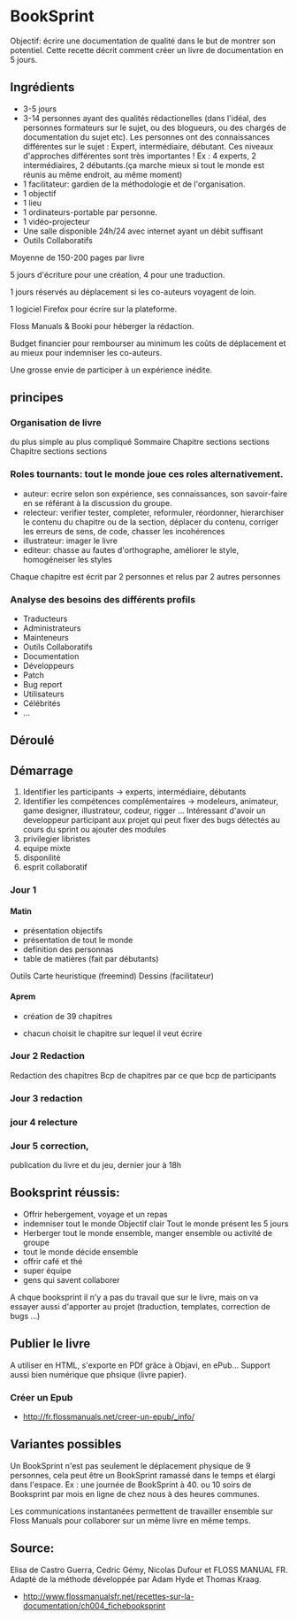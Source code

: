 # BookSprint 


Objectif: écrire une documentation de qualité dans le but de montrer son potentiel. Cette recette décrit comment créer un livre de documentation en 5 jours. 


## Ingrédients

* 3-5 jours
* 3-14 personnes ayant des qualités rédactionelles (dans l'idéal, des personnes formateurs sur le sujet, ou des blogueurs, ou des chargés de documentation du sujet etc). Les personnes ont des connaissances différentes sur le sujet : Expert, intermédiaire, débutant. Ces niveaux d'approches différentes sont très importantes ! Ex : 4 experts, 2 intermédiaires, 2 débutants.(ça marche mieux si tout le monde est réunis au même endroit, au même moment)
* 1 facilitateur: gardien de la méthodologie et de l'organisation.
* 1 objectif
* 1 lieu
* 1 ordinateurs-portable par personne.
* 1 vidéo-projecteur
* Une salle disponible 24h/24 avec internet ayant un débit suffisant
* Outils Collaboratifs

Moyenne de 150-200 pages par livre






5 jours d'écriture pour une création, 4 pour une traduction.

1 jours réservés au déplacement si les co-auteurs voyagent de loin.

1 logiciel Firefox pour écrire sur la plateforme.

Floss Manuals & Booki pour héberger la rédaction.

Budget financier pour rembourser au minimum les coûts de déplacement et au mieux pour indemniser les co-auteurs.

Une grosse envie de participer à un expérience inédite.

## principes

### Organisation de livre
du plus simple au plus compliqué
Sommaire
Chapitre 
sections
sections
Chapitre 
sections
sections

### Roles tournants: tout le monde joue ces roles alternativement.
* auteur: ecrire selon son expérience, ses connaissances, son savoir-faire en se référant à la discussion du groupe.
* relecteur: verifier tester, completer, reformuler, réordonner, hierarchiser le contenu du chapitre ou de la section, déplacer du contenu, corriger les erreurs de sens, de code, chasser les incohérences
* illustrateur: imager le livre
* editeur: chasse au fautes d'orthographe, améliorer le style, homogéneiser les styles

Chaque chapitre est écrit par 2 personnes et relus par 2 autres personnes

### Analyse des besoins des différents profils
* Traducteurs
* Administrateurs
* Mainteneurs
* Outils Collaboratifs
* Documentation
* Développeurs
* Patch
* Bug report
* Utilisateurs 
* Célébrités
* ...

## Déroulé

## Démarrage

1. Identifier les participants
-> experts, intermédiaire, débutants
2. Identifier les compétences complémentaires
-> modeleurs, animateur,  game designer, illustrateur, codeur, rigger … Intéressant d'avoir un developpeur participant aux projet qui peut fixer des bugs détectés au cours du sprint ou ajouter des modules
3. privilegier libristes
4. equipe mixte
5. disponilité
6. esprit collaboratif

### Jour 1
#### Matin
* présentation objectifs
* présentation de tout le monde
* definition des personnas
* table de matières (fait par débutants)

Outils Carte heuristique (freemind)
Dessins (facilitateur)

#### Aprem
* création de 39 chapitres
- chacun choisit le chapitre sur lequel il veut écrire

### Jour 2 Redaction

Redaction des chapitres
Bcp de chapitres par ce que bcp de participants

### Jour 3 redaction
### jour 4 relecture
### Jour 5 correction, 
publication du livre et du jeu, dernier jour à 18h


## Booksprint réussis:

* Offrir hebergement, voyage et un repas
* indemniser tout le monde
Objectif clair
Tout le monde présent les 5 jours
* Herberger tout le monde ensemble, manger ensemble ou activité de groupe
* tout le monde décide ensemble
* offrir café et thé
* super équipe
* gens qui savent collaborer

A chque booksprint il n'y a pas du travail que sur le livre, mais on va essayer aussi d'apporter au projet (traduction, templates, correction de bugs …)

## Publier le livre
A utiliser en HTML, s'exporte en PDf grâce à Objavi, en ePub... Support aussi bien numérique que phsique (livre papier).

### Créer un Epub
* http://fr.flossmanuals.net/creer-un-epub/_info/


## Variantes possibles

Un BookSprint n'est pas seulement le déplacement physique de 9 personnes, cela peut être un BookSprint ramassé dans le temps et élargi dans l'espace. Ex : une journée de BookSprint à 40. ou 10 soirs de Booksprint par mois en ligne de chez nous à des heures communes.

Les communications instantanées permettent de travailler ensemble sur Floss Manuals pour collaborer sur un même livre en même temps.


## Source:
Elisa de Castro Guerra, Cedric Gémy, Nicolas Dufour et FLOSS MANUAL FR.
Adapté de la méthode développée par Adam Hyde et Thomas Kraag. 


* http://www.flossmanualsfr.net/recettes-sur-la-documentation/ch004_fichebooksprint

